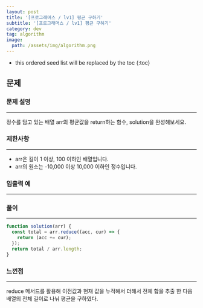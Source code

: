 ```yaml
---
layout: post
title: '[프로그래머스 / lv1] 평균 구하기'
subtitle: '[프로그래머스 / lv1] 평균 구하기'
category: dev
tag: algorithm
image:
  path: /assets/img/algorithm.png
---
```


<!-- prettier-ignore -->
* this ordered seed list will be replaced by the toc
{:toc}

## 문제

### **문제 설명**

---

정수를 담고 있는 배열 arr의 평균값을 return하는 함수, solution을 완성해보세요.

### **제한사항**

---

- arr은 길이 1 이상, 100 이하인 배열입니다.
- arr의 원소는 -10,000 이상 10,000 이하인 정수입니다.

### **입출력 예**

---

### 풀이

---

```jsx
function solution(arr) {
  const total = arr.reduce((acc, cur) => {
    return (acc += cur);
  });
  return total / arr.length;
}
```

### 느낀점

---

reduce 메서드를 활용해 이전값과 현재 값을 누적해서 더해서 전체 합을 추출 한 다음 배열의 전체 길이로 나눠 평균을 구하였다.
